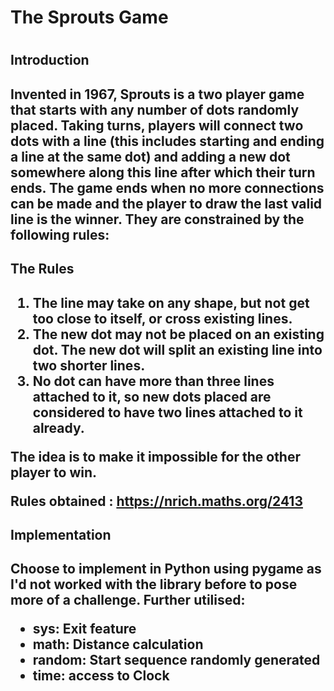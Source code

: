 <h1>The Sprouts Game<h1>
<h2> Introduction <h2>
 
Invented in 1967, Sprouts is a two player game that starts with any number of dots randomly placed. Taking turns, players will connect two dots with a line (this includes starting and ending a line at the same dot) and adding a new dot somewhere along this line after which their turn ends. The game ends when no more connections can be made and the player to draw the last valid line is the winner. They are constrained by the following rules:

<h2> The Rules <h2>

1. The line may take on any shape, but not get too close to itself, or cross existing lines.
2. The new dot may not be placed on an existing dot. The new dot will split an existing line into two shorter lines.
3. No dot can have more than three lines attached to it, so new dots placed are considered to have two lines attached to it already.

The idea is to make it impossible for the other player to win.

Rules obtained : https://nrich.maths.org/2413

<h2> Implementation <h2>

Choose to implement in Python using pygame as I'd not worked with the library before to pose more of a challenge. 
Further utilised:
- sys: Exit feature
- math: Distance calculation
- random: Start sequence randomly generated
- time: access to Clock


